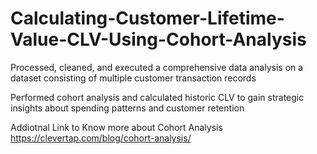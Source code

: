 # Calculating-Customer-Lifetime-Value-CLV-Using-Cohort-Analysis

Processed, cleaned, and executed a comprehensive data analysis on a dataset consisting of multiple customer transaction records


Performed cohort analysis and calculated historic CLV to gain strategic insights about spending patterns and customer retention

Addiotnal Link to Know more about Cohort Analysis
https://clevertap.com/blog/cohort-analysis/

